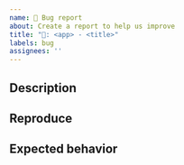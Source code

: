 ```yaml
---
name: 🐛 Bug report
about: Create a report to help us improve
title: "🐛: <app> - <title>"
labels: bug
assignees: ''
---
```


## Description
<!-- Short description -->

## Reproduce
<!-- Steps to reproduce - Add relevant screenshots -->

## Expected behavior
<!-- Avoid ambiguity -->
  